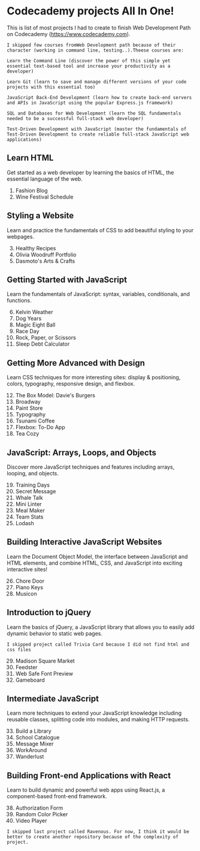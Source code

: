 # Codecademy projects All In One!

This is list of most projects I had to create to finish Web Development Path on Codecademy (https://www.codecademy.com).

```
I skipped few courses fromWeb Development path because of their character (working in command line, testing..).Theese courses are:

Learn the Command Line (discover the power of this simple yet essential text-based tool and increase your productivity as a developer)

Learn Git (learn to save and manage different versions of your code projects with this essential too)

JavaScript Back-End Development (learn how to create back-end servers and APIs in JavaScript using the popular Express.js framework)

SQL and Databases for Web Development (learn the SQL fundamentals needed to be a successful full-stack web developer)

Test-Driven Development with JavaScript (master the fundamentals of Test-Driven Development to create reliable full-stack JavaScript web applications)
```

## Learn HTML

Get started as a web developer by learning the basics of HTML, the essential language of the web.

1. Fashion Blog
2. Wine Festival Schedule

## Styling a Website

Learn and practice the fundamentals of CSS to add beautiful styling to your webpages.

3. Healthy Recipes
4. Olivia Woodruff Portfolio
5. Dasmoto's Arts & Crafts

## Getting Started with JavaScript

Learn the fundamentals of JavaScript: syntax, variables, conditionals, and functions.

6. Kelvin Weather
7. Dog Years
8. Magic Eight Ball
9. Race Day
10. Rock, Paper, or Scissors
11. Sleep Debt Calculator

## Getting More Advanced with Design

Learn CSS techniques for more interesting sites: display & positioning, colors, typography, responsive design, and flexbox.

12. The Box Model: Davie's Burgers
13. Broadway
14. Paint Store
15. Typography
16. Tsunami Coffee
17. Flexbox: To-Do App
18. Tea Cozy

## JavaScript: Arrays, Loops, and Objects

Discover more JavaScript techniques and features including arrays, looping, and objects.

19. Training Days
20. Secret Message
21. Whale Talk
22. Mini Linter
23. Meal Maker
24. Team Stats
25. Lodash

## Building Interactive JavaScript Websites

Learn the Document Object Model, the interface between JavaScript and HTML elements, and combine HTML, CSS, and JavaScript into exciting interactive sites!

26. Chore Door
27. Piano Keys
28. Musicon

## Introduction to jQuery

Learn the basics of jQuery, a JavaScript library that allows you to easily add dynamic behavior to static web pages.

```
I skipped project called Trivia Card because I did not find html and css files
```

29. Madison Square Market
30. Feedster
31. Web Safe Font Preview
32. Gameboard

## Intermediate JavaScript

Learn more techniques to extend your JavaScript knowledge including reusable classes, splitting code into modules, and making HTTP requests.

33. Build a Library
34. School Catalogue
35. Message Mixer
36. WorkAround
37. Wanderlust

## Building Front-end Applications with React

Learn to build dynamic and powerful web apps using React.js, a component-based front-end framework.

38. Authorization Form
39. Random Color Picker
40. Video Player

```
I skipped last project called Ravenous. For now, I think it would be better to create another repository because of the complexity of project.
```

